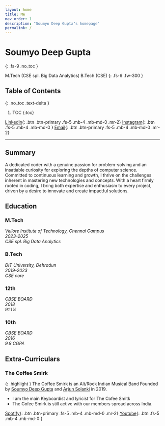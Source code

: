 ```yaml
---
layout: home
title: Me
nav_order: 1
description: "Soumyo Deep Gupta's homepage"
permalink: /
---
```


# Soumyo Deep Gupta
{: .fs-9 .no_toc }

M.Tech (CSE spl. Big Data Analytics)  B.Tech (CSE)
{: .fs-6 .fw-300 }

## Table of Contents
{: .no_toc .text-delta }

1. TOC
{:toc}

[Linkedin][linkedin]{: .btn .btn-primary .fs-5 .mb-4 .mb-md-0 .mr-2}
[Instagram][instagram]{: .btn .fs-5 .mb-4 .mb-md-0 }
[Email][email]{: .btn .btn-primary .fs-5 .mb-4 .mb-md-0 .mr-2}

---

## Summary
A dedicated coder with a genuine passion for problem-solving and an insatiable curiosity for exploring the depths of computer science. Committed to continuous learning and growth, I thrive on the challenges inherent in mastering new technologies and concepts. With a heart firmly rooted in coding, I bring both expertise and enthusiasm to every project, driven by a desire to innovate and create impactful solutions.

## Education

### M.Tech

_Vellore Institute of Technology, Chennai Campus_<br>
_2023-2025_<br>
_CSE spl. Big Data Analytics_

### B.Tech

_DIT University, Dehradun_<br>
_2019-2023_<br>
_CSE core_

### 12th

_CBSE BOARD_<br>
_2018_<br>
_91.1%_

### 10th

_CBSE BOARD_<br>
_2016_<br>
_9.8 CGPA_

## Extra-Curriculars

### The Coffee Smirk

{: .highlight }
The Coffee Smirk is an Alt/Rock Indian Musical Band Founded by [Soumyo Deep Gupta](https://instagram.com/bilpdipp) and [Arjun Solanki](https://instagram.com/arjunsinghsolanki_001) in 2019.

- I am the main Keyboardist and lyricist for The Cofee Smitk
- The Cofee Smirk is still active with our members spread across India.

[Spotify][TCS_spotify]{: .btn .btn-primary .fs-5 .mb-4 .mb-md-0 .mr-2}
[Youtube][TCS_youtube]{: .btn .fs-5 .mb-4 .mb-md-0 }

<!-- Links -->
[linkedin]: https://linkedin.com/in/soumyodeepgupta
[github]: https://github.com/d33pster
[instagram]: https://instagram.com/blipdipp
[email]: mailto:deep.main.ac@gmail.com
[TCS_spotify]: https://open.spotify.com/artist/1NvijNkS2R7mPxpzhHympC?si=lgcOeGqeQG2YbAub8sKWLw
[TCS_youtube]: https://www.youtube.com/@nightfeelsproductions